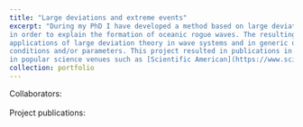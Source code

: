 ```yaml
---
title: "Large deviations and extreme events"
excerpt: "During my PhD I have developed a method based on large deviation theory and numerical optimization
in order to explain the formation of oceanic rogue waves. The resulting method for extreme events that we have formalized paves the way for
applications of large deviation theory in wave systems and in generic deterministic systems supplemented with random initial
conditions and/or parameters. This project resulted in publications in PNAS and PRX, and was featured
in popular science venues such as [Scientific American](https://www.scientificamerican.com/article/new-model-predicts-sudden-rogue-waves/), [Quanta Magazine](https://www.quantamagazine.org/the-grand-unified-theory-of-rogue-waves-20200205/) and the [Physics](https://physics.aps.org/articles/v12/146) magazine of the APS. <br/><img src='/images/image4c.PNG'  style='width:900px;'>"
collection: portfolio
---
```

Collaborators: <br><br>
Project publications: 
